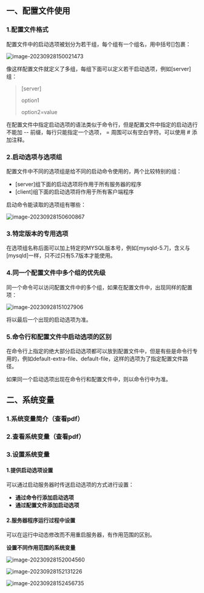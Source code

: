 ## 一、配置文件使用

### 1.配置文件格式

配置文件中的启动选项被划分为若干组，每个组有一个组名，用中括号[]包裹：

![image-20230928150021473](https://cdn.jsdelivr.net/gh/JarvisTH/picbed/img/image-20230928150021473.png)

像这样配置文件就定义了多组，每组下面可以定义若干启动选项，例如[server]组：

> [server]
>
> option1
>
> option2=value

在配置文件中指定启动选项的语法类似于命令行，但是配置文件中指定的启动选行不能加 -- 前缀，每行只能指定一个选项， = 周围可以有空白字符。可以使用 # 添加注释。

### 2.启动选项与选项组

配置文件中不同的选项组是给不同的启动命令使用的，两个比较特别的组：

- [server]组下面的启动选项将作用于所有服务器的程序
- [client]组下面的启动选项将作用于所有客户端程序

启动命令能读取的选项组有哪些：

![image-20230928150600867](https://cdn.jsdelivr.net/gh/JarvisTH/picbed/img/image-20230928150600867.png)

### 3.特定版本的专用选项

在选项组名称后面可以加上特定的MYSQL版本号，例如[mysqld-5.7]，含义与[mysqld]一样，只不过只有5.7版本才能使用。

### 4.同一个配置文件中多个组的优先级

同一个命令可以访问配置文件中的多个组，如果在配置文件中，出现同样的配置项：

![image-20230928151027906](https://cdn.jsdelivr.net/gh/JarvisTH/picbed/img/image-20230928151027906.png)

将以最后一个出现的启动选项为准。

### 5.命令行和配置文件中启动选项的区别

在命令行上指定的绝大部分启动选项都可以放到配置文件中，但是有些是命令行专用的，例如default-extra-file、default-file，这样的选项为了指定配置文件路径。

如果同一个启动选项出现在命令行和配置文件中，则以命令行中为准。

## 二、系统变量

### 1.系统变量简介（查看pdf）

### 2.查看系统变量（查看pdf）

### 3.设置系统变量

#### 1.提供启动选项设置

可以通过启动服务器时传送启动选项的方式进行设置：

- **通过命令行添加启动选项**
- **通过配置文件添加启动选项**

#### 2.服务器程序运行过程中设置

可以在运行中动态修改而不用重启服务器，有作用范围的区别。

**设置不同作用范围的系统变量**

![image-20230928152004560](https://cdn.jsdelivr.net/gh/JarvisTH/picbed/img/image-20230928152004560.png)

![image-20230928152131226](https://cdn.jsdelivr.net/gh/JarvisTH/picbed/img/image-20230928152131226.png)

![image-20230928152456735](https://cdn.jsdelivr.net/gh/JarvisTH/picbed/img/image-20230928152456735.png)